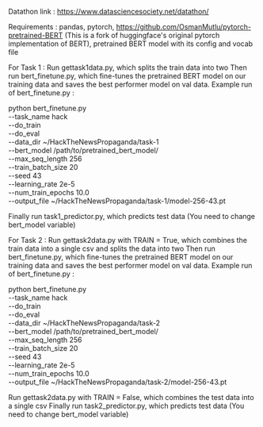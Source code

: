 Datathon link : https://www.datasciencesociety.net/datathon/

Requirements :
pandas, pytorch, https://github.com/OsmanMutlu/pytorch-pretrained-BERT (This is a fork of huggingface's original pytorch implementation of BERT), pretrained BERT model with its config and vocab file

For Task 1 :
Run gettask1data.py, which splits the train data into two
Then run bert_finetune.py, which fine-tunes the pretrained BERT model on our training data and saves the best performer model on val data.
Example run of bert_finetune.py :

python bert_finetune.py \
  --task_name hack \
  --do_train \
  --do_eval \
  --data_dir ~/HackTheNewsPropaganda/task-1 \
  --bert_model /path/to/pretrained_bert_model/ \
  --max_seq_length 256 \
  --train_batch_size 20 \
  --seed 43 \
  --learning_rate 2e-5 \
  --num_train_epochs 10.0 \
  --output_file ~/HackTheNewsPropaganda/task-1/model-256-43.pt

Finally run task1_predictor.py, which predicts test data (You need to change bert_model variable)


For Task 2 :
Run gettask2data.py with TRAIN = True, which combines the train data into a single csv and splits the data into two
Then run bert_finetune.py, which fine-tunes the pretrained BERT model on our training data and saves the best performer model on val data.
Example run of bert_finetune.py :

python bert_finetune.py \
  --task_name hack \
  --do_train \
  --do_eval \
  --data_dir ~/HackTheNewsPropaganda/task-2 \
  --bert_model /path/to/pretrained_bert_model/ \
  --max_seq_length 256 \
  --train_batch_size 20 \
  --seed 43 \
  --learning_rate 2e-5 \
  --num_train_epochs 10.0 \
  --output_file ~/HackTheNewsPropaganda/task-2/model-256-43.pt

Run gettask2data.py with TRAIN = False, which combines the test data into a single csv
Finally run task2_predictor.py, which predicts test data (You need to change bert_model variable)